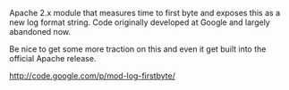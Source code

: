 Apache 2.x module that measures time to first byte and exposes this as a new
log format string.  Code originally developed at Google and largely abandoned now.

Be nice to get some more traction on this and even it get built into the official
Apache release.

http://code.google.com/p/mod-log-firstbyte/
